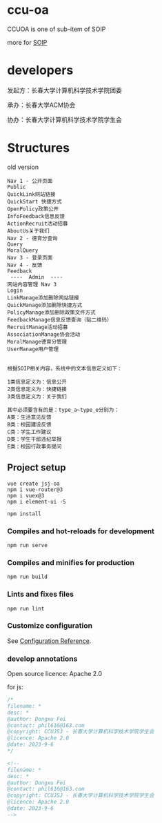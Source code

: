 # ccu-oa

CCUOA is one of sub-item of SOIP

more for [SOIP](https://github.com/ccujsj/soip)

# developers

发起方：长春大学计算机科学技术学院团委

承办：长春大学ACM协会

协办：长春大学计算机科学技术学院学生会

# Structures
old version
```text
Nav 1 - 公开页面
Public
QuickLink网站链接
QuickStart 快捷方式
OpenPolicy政策公开
InfoFeedback信息反馈
ActionRecruit活动招募
AboutUs关于我们
Nav 2 - 德育分查询
Query
MoralQuery
Nav 3 - 登录页面
Nav 4 - 反馈
Feedback
 ----  Admin  ----
网站内容管理 Nav 3
Login 
LinkManage添加删除网站链接
QuickManage添加删除快捷方式
PolicyManage添加删除政策文件方式
FeedbackManage信息反馈查询（贴二维码）
RecruitManage活动招募
AssociationManage协会活动
MoralManage德育分管理
UserManage用户管理


根据SOIP相关内容，系统中的文本信息定义如下：

1类信息定义为：信息公开
2类信息定义为：快捷链接
3类信息定义为：关于我们

其中必须要含有的是：type_a~type_e分别为：
A类：生活意见反馈
B类：校园建设反馈
C类：学生工作建议
D类：学生干部违纪举报
E类：校园行政事务提问

```

## Project setup
```
vue create jsj-oa
npm i vue-router@3
npm i vuex@3
npm i element-ui -S
```


```
npm install
```

### Compiles and hot-reloads for development
```
npm run serve
```

### Compiles and minifies for production
```
npm run build
```

### Lints and fixes files
```
npm run lint
```

### Customize configuration
See [Configuration Reference](https://cli.vuejs.org/config/).

### develop annotations

Open source licence: Apache 2.0

for js:
```js
/*
filename: *
desc: *
@author: Dongxu Fei
@contact: phil616@163.com
@copyright: CCUJSJ - 长春大学计算机科学技术学院学生会
@licence: Apache 2.0
@date: 2023-9-6
*/
```

```html
<!--
filename: *
desc: *
@author: Dongxu Fei
@contact: phil616@163.com
@copyright: CCUJSJ - 长春大学计算机科学技术学院学生会
@licence: Apache 2.0
@date: 2023-9-6
-->
```